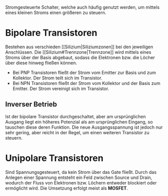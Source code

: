 Stromgesteuerte Schalter, welche auch häufig genutzt werden, um mittels eines kleinen Stroms einen größeren zu steuern.

# Bipolare Transistoren
Bestehen aus verschieden [[Silizium|Siliziumzonen]] bei den jeweiligen Anschlüssen. Die [[Silizium#Trennzone|Trennzone]] wird mittels eines Stroms über der Basis abgebaut, sodass die Elektronen bzw. die Löcher über diese hinweg fließen können.

- Bei PNP Transistoren fließt der Strom vom Emitter zur Basis und zum Kollektor. Der Strom teilt sich im Transistor.
- Bei NPN Transistoren fließt der Strom vom Kollektor und der Basis zum Emitter. Der Strom vereinigt sich im Transistor.

## Inverser Betrieb
Ist der bipolare Transistor durchgeschaltet, aber am ursprünglichen Ausgang liegt ein höheres Potenzial als am ursprünglichen Eingang, so tauschen diese deren Funktion. Die neue Ausgangsspannung ist jedoch nur sehr gering, aber reicht in der Regel, um einen weiteren Transistor zu steuern.

# Unipolare Transistoren
Sind Spannungsgesteuert, da kein Strom über das Gate fließt. Durch das Anlegen einer Spannung entsteht ein Feld zwischen Source und Drain, wodurch der Fluss von Elektronen bzw. Löchern entweder blockiert oder ermöglicht wird. Die Umsetzung erfolgt meist als **MOSFET**.